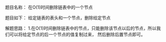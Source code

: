 题目名称：
在O(1)时间删除链表中的一个节点

题目如下：
给定链表的表头和一个节点，删除给定节点

解题思路：
1.在O(1)时间删除链表中的节点，只能删除该节点以后的节点，所以我们可以将给定节点的后一个节点的值复制过来，
然后删除后置节点即可。